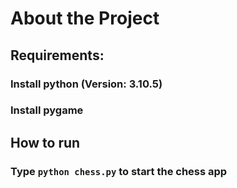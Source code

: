 # About the Project

## Requirements:
### Install python (Version: 3.10.5)
### Install pygame

## How to run
### Type `python chess.py` to start the chess app
